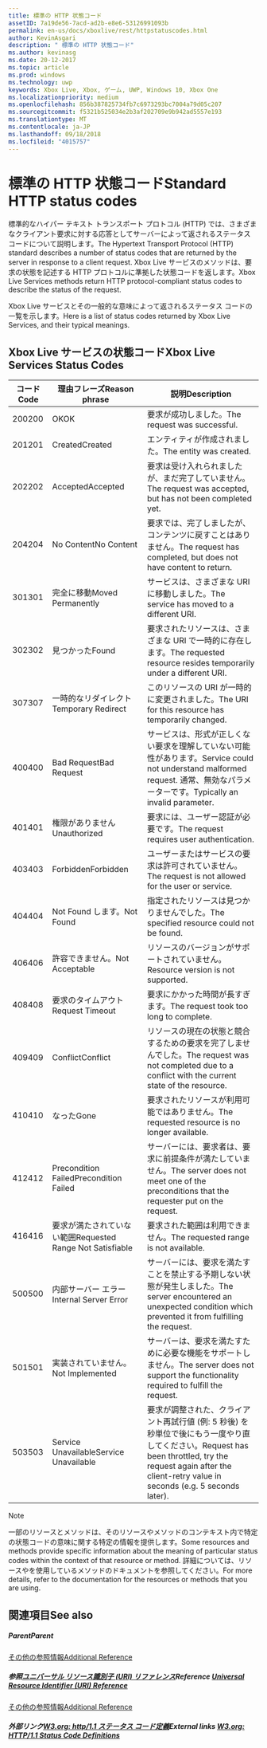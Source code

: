 ```yaml
---
title: 標準の HTTP 状態コード
assetID: 7a19de56-7acd-ad2b-e8e6-53126991093b
permalink: en-us/docs/xboxlive/rest/httpstatuscodes.html
author: KevinAsgari
description: " 標準の HTTP 状態コード"
ms.author: kevinasg
ms.date: 20-12-2017
ms.topic: article
ms.prod: windows
ms.technology: uwp
keywords: Xbox Live, Xbox, ゲーム, UWP, Windows 10, Xbox One
ms.localizationpriority: medium
ms.openlocfilehash: 856b387825734fb7c6973293bc7004a79d05c207
ms.sourcegitcommit: f5321b525034e2b3af202709e9b942ad5557e193
ms.translationtype: MT
ms.contentlocale: ja-JP
ms.lasthandoff: 09/18/2018
ms.locfileid: "4015757"
---
```

# <a name="standard-http-status-codes"></a><span data-ttu-id="d9295-104">標準の HTTP 状態コード</span><span class="sxs-lookup"><span data-stu-id="d9295-104">Standard HTTP status codes</span></span>
 
<span data-ttu-id="d9295-105">標準的なハイパー テキスト トランスポート プロトコル (HTTP) では、さまざまなクライアント要求に対する応答としてサーバーによって返されるステータス コードについて説明します。</span><span class="sxs-lookup"><span data-stu-id="d9295-105">The Hypertext Transport Protocol (HTTP) standard describes a number of status codes that are returned by the server in response to a client request.</span></span> <span data-ttu-id="d9295-106">Xbox Live サービスのメソッドは、要求の状態を記述する HTTP プロトコルに準拠した状態コードを返します。</span><span class="sxs-lookup"><span data-stu-id="d9295-106">Xbox Live Services methods return HTTP protocol-compliant status codes to describe the status of the request.</span></span>
 
<span data-ttu-id="d9295-107">Xbox Live サービスとその一般的な意味によって返されるステータス コードの一覧を示します。</span><span class="sxs-lookup"><span data-stu-id="d9295-107">Here is a list of status codes returned by Xbox Live Services, and their typical meanings.</span></span>
 
<a id="ID4EAB"></a>

 
## <a name="xbox-live-services-status-codes"></a><span data-ttu-id="d9295-108">Xbox Live サービスの状態コード</span><span class="sxs-lookup"><span data-stu-id="d9295-108">Xbox Live Services Status Codes</span></span>
 
| <span data-ttu-id="d9295-109">コード</span><span class="sxs-lookup"><span data-stu-id="d9295-109">Code</span></span>| <span data-ttu-id="d9295-110">理由フレーズ</span><span class="sxs-lookup"><span data-stu-id="d9295-110">Reason phrase</span></span>| <span data-ttu-id="d9295-111">説明</span><span class="sxs-lookup"><span data-stu-id="d9295-111">Description</span></span>| 
| --- | --- | --- | 
| <span data-ttu-id="d9295-112">200</span><span class="sxs-lookup"><span data-stu-id="d9295-112">200</span></span>| <span data-ttu-id="d9295-113">OK</span><span class="sxs-lookup"><span data-stu-id="d9295-113">OK</span></span>| <span data-ttu-id="d9295-114">要求が成功しました。</span><span class="sxs-lookup"><span data-stu-id="d9295-114">The request was successful.</span></span>| 
| <span data-ttu-id="d9295-115">201</span><span class="sxs-lookup"><span data-stu-id="d9295-115">201</span></span>| <span data-ttu-id="d9295-116">Created</span><span class="sxs-lookup"><span data-stu-id="d9295-116">Created</span></span>| <span data-ttu-id="d9295-117">エンティティが作成されました。</span><span class="sxs-lookup"><span data-stu-id="d9295-117">The entity was created.</span></span>| 
| <span data-ttu-id="d9295-118">202</span><span class="sxs-lookup"><span data-stu-id="d9295-118">202</span></span>| <span data-ttu-id="d9295-119">Accepted</span><span class="sxs-lookup"><span data-stu-id="d9295-119">Accepted</span></span>| <span data-ttu-id="d9295-120">要求は受け入れられましたが、まだ完了していません。</span><span class="sxs-lookup"><span data-stu-id="d9295-120">The request was accepted, but has not been completed yet.</span></span>| 
| <span data-ttu-id="d9295-121">204</span><span class="sxs-lookup"><span data-stu-id="d9295-121">204</span></span>| <span data-ttu-id="d9295-122">No Content</span><span class="sxs-lookup"><span data-stu-id="d9295-122">No Content</span></span>| <span data-ttu-id="d9295-123">要求では、完了しましたが、コンテンツに戻すことはありません。</span><span class="sxs-lookup"><span data-stu-id="d9295-123">The request has completed, but does not have content to return.</span></span>| 
| <span data-ttu-id="d9295-124">301</span><span class="sxs-lookup"><span data-stu-id="d9295-124">301</span></span>| <span data-ttu-id="d9295-125">完全に移動</span><span class="sxs-lookup"><span data-stu-id="d9295-125">Moved Permanently</span></span>| <span data-ttu-id="d9295-126">サービスは、さまざまな URI に移動しました。</span><span class="sxs-lookup"><span data-stu-id="d9295-126">The service has moved to a different URI.</span></span>| 
| <span data-ttu-id="d9295-127">302</span><span class="sxs-lookup"><span data-stu-id="d9295-127">302</span></span>| <span data-ttu-id="d9295-128">見つかった</span><span class="sxs-lookup"><span data-stu-id="d9295-128">Found</span></span>| <span data-ttu-id="d9295-129">要求されたリソースは、さまざまな URI で一時的に存在します。</span><span class="sxs-lookup"><span data-stu-id="d9295-129">The requested resource resides temporarily under a different URI.</span></span>| 
| <span data-ttu-id="d9295-130">307</span><span class="sxs-lookup"><span data-stu-id="d9295-130">307</span></span>| <span data-ttu-id="d9295-131">一時的なリダイレクト</span><span class="sxs-lookup"><span data-stu-id="d9295-131">Temporary Redirect</span></span>| <span data-ttu-id="d9295-132">このリソースの URI が一時的に変更されました。</span><span class="sxs-lookup"><span data-stu-id="d9295-132">The URI for this resource has temporarily changed.</span></span>| 
| <span data-ttu-id="d9295-133">400</span><span class="sxs-lookup"><span data-stu-id="d9295-133">400</span></span>| <span data-ttu-id="d9295-134">Bad Request</span><span class="sxs-lookup"><span data-stu-id="d9295-134">Bad Request</span></span>| <span data-ttu-id="d9295-135">サービスは、形式が正しくない要求を理解していない可能性があります。</span><span class="sxs-lookup"><span data-stu-id="d9295-135">Service could not understand malformed request.</span></span> <span data-ttu-id="d9295-136">通常、無効なパラメーターです。</span><span class="sxs-lookup"><span data-stu-id="d9295-136">Typically an invalid parameter.</span></span>| 
| <span data-ttu-id="d9295-137">401</span><span class="sxs-lookup"><span data-stu-id="d9295-137">401</span></span>| <span data-ttu-id="d9295-138">権限がありません</span><span class="sxs-lookup"><span data-stu-id="d9295-138">Unauthorized</span></span>| <span data-ttu-id="d9295-139">要求には、ユーザー認証が必要です。</span><span class="sxs-lookup"><span data-stu-id="d9295-139">The request requires user authentication.</span></span>| 
| <span data-ttu-id="d9295-140">403</span><span class="sxs-lookup"><span data-stu-id="d9295-140">403</span></span>| <span data-ttu-id="d9295-141">Forbidden</span><span class="sxs-lookup"><span data-stu-id="d9295-141">Forbidden</span></span>| <span data-ttu-id="d9295-142">ユーザーまたはサービスの要求は許可されていません。</span><span class="sxs-lookup"><span data-stu-id="d9295-142">The request is not allowed for the user or service.</span></span>| 
| <span data-ttu-id="d9295-143">404</span><span class="sxs-lookup"><span data-stu-id="d9295-143">404</span></span>| <span data-ttu-id="d9295-144">Not Found します。</span><span class="sxs-lookup"><span data-stu-id="d9295-144">Not Found</span></span>| <span data-ttu-id="d9295-145">指定されたリソースは見つかりませんでした。</span><span class="sxs-lookup"><span data-stu-id="d9295-145">The specified resource could not be found.</span></span>| 
| <span data-ttu-id="d9295-146">406</span><span class="sxs-lookup"><span data-stu-id="d9295-146">406</span></span>| <span data-ttu-id="d9295-147">許容できません。</span><span class="sxs-lookup"><span data-stu-id="d9295-147">Not Acceptable</span></span>| <span data-ttu-id="d9295-148">リソースのバージョンがサポートされていません。</span><span class="sxs-lookup"><span data-stu-id="d9295-148">Resource version is not supported.</span></span>| 
| <span data-ttu-id="d9295-149">408</span><span class="sxs-lookup"><span data-stu-id="d9295-149">408</span></span>| <span data-ttu-id="d9295-150">要求のタイムアウト</span><span class="sxs-lookup"><span data-stu-id="d9295-150">Request Timeout</span></span>| <span data-ttu-id="d9295-151">要求にかかった時間が長すぎます。</span><span class="sxs-lookup"><span data-stu-id="d9295-151">The request took too long to complete.</span></span>| 
| <span data-ttu-id="d9295-152">409</span><span class="sxs-lookup"><span data-stu-id="d9295-152">409</span></span>| <span data-ttu-id="d9295-153">Conflict</span><span class="sxs-lookup"><span data-stu-id="d9295-153">Conflict</span></span>| <span data-ttu-id="d9295-154">リソースの現在の状態と競合するための要求を完了しませんでした。</span><span class="sxs-lookup"><span data-stu-id="d9295-154">The request was not completed due to a conflict with the current state of the resource.</span></span>| 
| <span data-ttu-id="d9295-155">410</span><span class="sxs-lookup"><span data-stu-id="d9295-155">410</span></span>| <span data-ttu-id="d9295-156">なった</span><span class="sxs-lookup"><span data-stu-id="d9295-156">Gone</span></span>| <span data-ttu-id="d9295-157">要求されたリソースが利用可能ではありません。</span><span class="sxs-lookup"><span data-stu-id="d9295-157">The requested resource is no longer available.</span></span>| 
| <span data-ttu-id="d9295-158">412</span><span class="sxs-lookup"><span data-stu-id="d9295-158">412</span></span>| <span data-ttu-id="d9295-159">Precondition Failed</span><span class="sxs-lookup"><span data-stu-id="d9295-159">Precondition Failed</span></span>| <span data-ttu-id="d9295-160">サーバーには、要求者は、要求に前提条件が満たしていません。</span><span class="sxs-lookup"><span data-stu-id="d9295-160">The server does not meet one of the preconditions that the requester put on the request.</span></span>| 
| <span data-ttu-id="d9295-161">416</span><span class="sxs-lookup"><span data-stu-id="d9295-161">416</span></span>| <span data-ttu-id="d9295-162">要求が満たされていない範囲</span><span class="sxs-lookup"><span data-stu-id="d9295-162">Requested Range Not Satisfiable</span></span>| <span data-ttu-id="d9295-163">要求された範囲は利用できません。</span><span class="sxs-lookup"><span data-stu-id="d9295-163">The requested range is not available.</span></span>| 
| <span data-ttu-id="d9295-164">500</span><span class="sxs-lookup"><span data-stu-id="d9295-164">500</span></span>| <span data-ttu-id="d9295-165">内部サーバー エラー</span><span class="sxs-lookup"><span data-stu-id="d9295-165">Internal Server Error</span></span>| <span data-ttu-id="d9295-166">サーバーには、要求を満たすことを禁止する予期しない状態が発生しました。</span><span class="sxs-lookup"><span data-stu-id="d9295-166">The server encountered an unexpected condition which prevented it from fulfilling the request.</span></span>| 
| <span data-ttu-id="d9295-167">501</span><span class="sxs-lookup"><span data-stu-id="d9295-167">501</span></span>| <span data-ttu-id="d9295-168">実装されていません。</span><span class="sxs-lookup"><span data-stu-id="d9295-168">Not Implemented</span></span>| <span data-ttu-id="d9295-169">サーバーは、要求を満たすために必要な機能をサポートしません。</span><span class="sxs-lookup"><span data-stu-id="d9295-169">The server does not support the functionality required to fulfill the request.</span></span>| 
| <span data-ttu-id="d9295-170">503</span><span class="sxs-lookup"><span data-stu-id="d9295-170">503</span></span>| <span data-ttu-id="d9295-171">Service Unavailable</span><span class="sxs-lookup"><span data-stu-id="d9295-171">Service Unavailable</span></span>| <span data-ttu-id="d9295-172">要求が調整された、クライアント再試行値 (例: 5 秒後) を秒単位で後にもう一度やり直してください。</span><span class="sxs-lookup"><span data-stu-id="d9295-172">Request has been throttled, try the request again after the client-retry value in seconds (e.g. 5 seconds later).</span></span>| 
 

> [!NOTE] 
> <span data-ttu-id="d9295-173">一部のリソースとメソッドは、そのリソースやメソッドのコンテキスト内で特定の状態コードの意味に関する特定の情報を提供します。</span><span class="sxs-lookup"><span data-stu-id="d9295-173">Some resources and methods provide specific information about the meaning of particular status codes within the context of that resource or method.</span></span> <span data-ttu-id="d9295-174">詳細については、リソースやを使用しているメソッドのドキュメントを参照してください。</span><span class="sxs-lookup"><span data-stu-id="d9295-174">For more details, refer to the documentation for the resources or methods that you are using.</span></span> 

  
<a id="ID4E3BAC"></a>

 
## <a name="see-also"></a><span data-ttu-id="d9295-175">関連項目</span><span class="sxs-lookup"><span data-stu-id="d9295-175">See also</span></span>
 
<a id="ID4E5BAC"></a>

 
##### <a name="parent"></a><span data-ttu-id="d9295-176">Parent</span><span class="sxs-lookup"><span data-stu-id="d9295-176">Parent</span></span>  

[<span data-ttu-id="d9295-177">その他の参照情報</span><span class="sxs-lookup"><span data-stu-id="d9295-177">Additional Reference</span></span>](atoc-xboxlivews-reference-additional.md)

  
<a id="ID4EKCAC"></a>

 
##### <a name="reference--universal-resource-identifier-uri-referenceuriatoc-xboxlivews-reference-urismd"></a><span data-ttu-id="d9295-178">参照[ユニバーサル リソース識別子 (URI) リファレンス](../uri/atoc-xboxlivews-reference-uris.md)</span><span class="sxs-lookup"><span data-stu-id="d9295-178">Reference  [Universal Resource Identifier (URI) Reference](../uri/atoc-xboxlivews-reference-uris.md)</span></span>

 [<span data-ttu-id="d9295-179">その他の参照情報</span><span class="sxs-lookup"><span data-stu-id="d9295-179">Additional Reference</span></span>](atoc-xboxlivews-reference-additional.md)

  
<a id="ID4EZCAC"></a>

 
##### <a name="external-links--w3org-http11-status-code-definitionshttpwwww3orgprotocolsrfc2616rfc2616-sec10htmlsec10"></a><span data-ttu-id="d9295-180">外部リンク[W3.org: http/1.1 ステータス コード定義](http://www.w3.org/Protocols/rfc2616/rfc2616-sec10.html#sec10)</span><span class="sxs-lookup"><span data-stu-id="d9295-180">External links  [W3.org: HTTP/1.1 Status Code Definitions](http://www.w3.org/Protocols/rfc2616/rfc2616-sec10.html#sec10)</span></span>

   